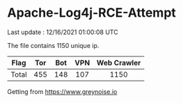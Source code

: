 
# Apache-Log4j-RCE-Attempt

Last update : 12/16/2021 01:00:08 UTC

The file contains 1150 unique ip.

| Flag | Tor | Bot | VPN | Web Crawler|
| :---:   | :-: | :-: | :-: | :-: |
| Total | 455 | 148 | 107 | 1150 |

Getting from https://www.greynoise.io